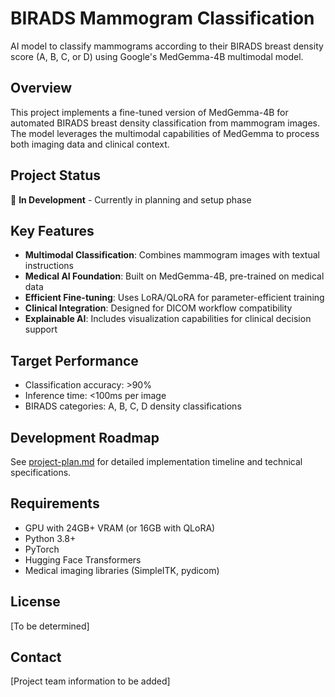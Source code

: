 # BIRADS Mammogram Classification

AI model to classify mammograms according to their BIRADS breast density score (A, B, C, or D) using Google's MedGemma-4B multimodal model.

## Overview

This project implements a fine-tuned version of MedGemma-4B for automated BIRADS breast density classification from mammogram images. The model leverages the multimodal capabilities of MedGemma to process both imaging data and clinical context.

## Project Status

🚧 **In Development** - Currently in planning and setup phase

## Key Features

- **Multimodal Classification**: Combines mammogram images with textual instructions
- **Medical AI Foundation**: Built on MedGemma-4B, pre-trained on medical data
- **Efficient Fine-tuning**: Uses LoRA/QLoRA for parameter-efficient training
- **Clinical Integration**: Designed for DICOM workflow compatibility
- **Explainable AI**: Includes visualization capabilities for clinical decision support

## Target Performance

- Classification accuracy: >90%
- Inference time: <100ms per image
- BIRADS categories: A, B, C, D density classifications

## Development Roadmap

See [project-plan.md](project-plan.md) for detailed implementation timeline and technical specifications.

## Requirements

- GPU with 24GB+ VRAM (or 16GB with QLoRA)
- Python 3.8+
- PyTorch
- Hugging Face Transformers
- Medical imaging libraries (SimpleITK, pydicom)

## License

[To be determined]

## Contact

[Project team information to be added]